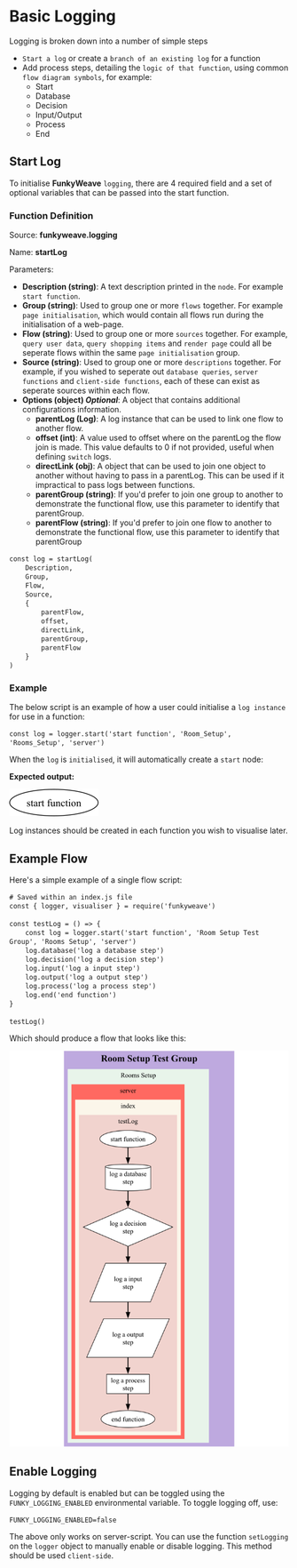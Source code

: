 # Basic Logging

Logging is broken down into a number of simple steps

* `Start a log` or create a `branch of an existing log` for a function
* Add process steps, detailing the `logic of that function`, using common `flow diagram symbols`, for example:
	* Start
	* Database
	* Decision
	* Input/Output
	* Process
	* End

## Start Log

To initialise **FunkyWeave** `logging`, there are 4 required field and a set of optional variables that can be passed into the start function.

### Function Definition

Source: **funkyweave.logging**

Name: **startLog**

Parameters:
* **Description (string)**: A text description printed in the `node`. For example `start function`.
* **Group (string)**: Used to group one or more `flows` together. For example `page initialisation`, which would contain all flows run during the initialisation of a web-page. 
* **Flow (string)**: Used to group one or more `sources` together. For example, `query user data`, `query shopping items` and `render page` could all be seperate flows within the same `page initialisation` group.
* **Source (string)**: Used to group one or more `descriptions` together. For example, if you wished to seperate out `database queries`, `server functions` and `client-side functions`, each of these can exist as seperate sources within each flow.
* **Options (object) _Optional_**: A object that contains additional configurations information.
	* **parentLog (Log)**: A log instance that can be used to link one flow to another flow.
	* **offset (int)**: A value used to offset where on the parentLog the flow join is made. This value defaults to 0 if not provided, useful when defining `switch` logs.
	* **directLink (obj)**: A object that can be used to join one object to another without having to pass in a parentLog. This can be used if it impractical to pass logs between functions. 
	* **parentGroup (string)**: If you'd prefer to join one group to another to demonstrate the functional flow, use this parameter to identify that parentGroup.
	* **parentFlow (string)**: If you'd prefer to join one flow to another to demonstrate the functional flow, use this parameter to identify that parentGroup

```
const log = startLog(
	Description,
	Group,
	Flow,
	Source,
	{
		parentFlow,
		offset,
		directLink,
		parentGroup,
		parentFlow
	}
)
```

### Example

The below script is an example of how a user could initialise a `log instance` for use in a function:

```
const log = logger.start('start function', 'Room_Setup', 'Rooms_Setup', 'server')
```

When the `log` is `initialised`, it will automatically create a `start` node:

**Expected output:**

<img src="../images/start.png" alt="start"/>

Log instances should be created in each function you wish to visualise later.


## Example Flow

Here's a simple example of a single flow script:

```
# Saved within an index.js file
const { logger, visualiser } = require('funkyweave')

const testLog = () => {
	const log = logger.start('start function', 'Room Setup Test Group', 'Rooms Setup', 'server')
	log.database('log a database step')
	log.decision('log a decision step')
	log.input('log a input step')
	log.output('log a output step')
	log.process('log a process step')
	log.end('end function')
}

testLog()
```

Which should produce a flow that looks like this:

<img src="../images/simple_example.png" alt="simple_example"/>

## Enable Logging

Logging by default is enabled but can be toggled using the `FUNKY_LOGGING_ENABLED` environmental variable. To toggle logging off, use:

```
FUNKY_LOGGING_ENABLED=false
```

The above only works on server-script. You can use the function `setLogging` on the `logger` object to manually enable or disable logging. This method should be used `client-side`.